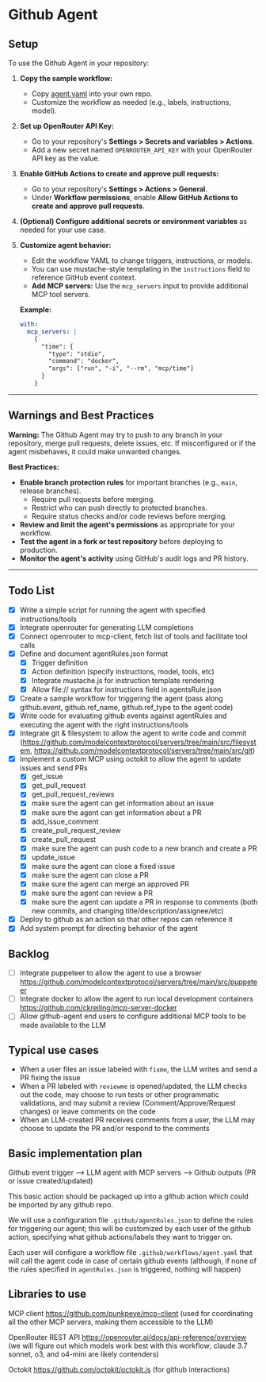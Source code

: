 # Github Agent

## Setup

To use the Github Agent in your repository:

1. **Copy the sample workflow:**
   - Copy [agent.yaml](.github/workflows/agent.yaml) into your own repo.
   - Customize the workflow as needed (e.g., labels, instructions, model).

2. **Set up OpenRouter API Key:**
   - Go to your repository's **Settings > Secrets and variables > Actions**.
   - Add a new secret named `OPENROUTER_API_KEY` with your OpenRouter API key as the value.

3. **Enable GitHub Actions to create and approve pull requests:**
   - Go to your repository's **Settings > Actions > General**.
   - Under **Workflow permissions**, enable **Allow GitHub Actions to create and approve pull requests**.

4. **(Optional) Configure additional secrets or environment variables** as needed for your use case.

5. **Customize agent behavior:**
   - Edit the workflow YAML to change triggers, instructions, or models.
   - You can use mustache-style templating in the `instructions` field to reference GitHub event context.
   - **Add MCP servers:** Use the `mcp_servers` input to provide additional MCP tool servers.

   **Example:**
   ```yaml
   with:
     mcp_servers: |
       {
         "time": {
           "type": "stdio",
           "command": "docker",
           "args": ["run", "-i", "--rm", "mcp/time"]
         }
       }
   ```

---

## Warnings and Best Practices

**Warning:** The Github Agent may try to push to any branch in your repository, merge pull requests, delete issues, etc. If misconfigured or if the agent misbehaves, it could make unwanted changes.

**Best Practices:**
- **Enable branch protection rules** for important branches (e.g., `main`, release branches).
  - Require pull requests before merging.
  - Restrict who can push directly to protected branches.
  - Require status checks and/or code reviews before merging.
- **Review and limit the agent's permissions** as appropriate for your workflow.
- **Test the agent in a fork or test repository** before deploying to production.
- **Monitor the agent's activity** using GitHub's audit logs and PR history.

---

## Todo List

- [x] Write a simple script for running the agent with specified instructions/tools
- [x] Integrate openrouter for generating LLM completions
- [x] Connect openrouter to mcp-client, fetch list of tools and facilitate tool calls
- [x] Define and document agentRules.json format
  - [x] Trigger definition
  - [x] Action definition (specify instructions, model, tools, etc)
  - [x] Integrate mustache.js for instruction template rendering
  - [x] Allow file:// syntax for instructions field in agentsRule.json
- [x] Create a sample workflow for triggering the agent (pass along github.event, github.ref_name, github.ref_type to the agent code)
- [x] Write code for evaluating github events against agentRules and executing the agent with the right instructions/tools
- [x] Integrate git & filesystem to allow the agent to write code and commit (https://github.com/modelcontextprotocol/servers/tree/main/src/filesystem, https://github.com/modelcontextprotocol/servers/tree/main/src/git)
- [x] Implement a custom MCP using octokit to allow the agent to update issues and send PRs
  - [x] get_issue
  - [x] get_pull_request
  - [x] get_pull_request_reviews
  - [x] make sure the agent can get information about an issue
  - [x] make sure the agent can get information about a PR
  - [x] add_issue_comment
  - [x] create_pull_request_review
  - [x] create_pull_request
  - [x] make sure the agent can push code to a new branch and create a PR
  - [x] update_issue
  - [x] make sure the agent can close a fixed issue
  - [x] make sure the agent can close a PR
  - [x] make sure the agent can merge an approved PR
  - [x] make sure the agent can review a PR
  - [x] make sure the agent can update a PR in response to comments (both new commits, and changing title/description/assignee/etc)
- [x] Deploy to github as an action so that other repos can reference it
- [x] Add system prompt for directing behavior of the agent

## Backlog

- [ ] Integrate puppeteer to allow the agent to use a browser https://github.com/modelcontextprotocol/servers/tree/main/src/puppeteer
- [ ] Integrate docker to allow the agent to run local development containers https://github.com/ckreiling/mcp-server-docker
- [ ] Allow github-agent end users to configure additional MCP tools to be made available to the LLM

## Typical use cases

- When a user files an issue labeled with `fixme`, the LLM writes and send a PR fixing the issue
- When a PR labeled with `reviewme` is opened/updated, the LLM checks out the code, may choose to run tests or other programmatic validations, and may submit a review (Comment/Approve/Request changes) or leave comments on the code
- When an LLM-created PR receives comments from a user, the LLM may choose to update the PR and/or respond to the comments

## Basic implementation plan

Github event trigger --> LLM agent with MCP servers --> Github outputs (PR or issue created/updated)

This basic action should be packaged up into a github action which could be imported by any github repo.

We will use a configuration file `.github/agentRules.json` to define the rules for triggering our agent; this will be customized by each user of the github action, specifying what github actions/labels they want to trigger on.

Each user will configure a workflow file `.github/workflows/agent.yaml` that will call the agent code in case of certain github events (although, if none of the rules specified in `agentRules.json` is triggered, nothing will happen)

## Libraries to use

MCP client https://github.com/punkpeye/mcp-client (used for coordinating all the other MCP servers, making them accessible to the LLM)

OpenRouter REST API https://openrouter.ai/docs/api-reference/overview (we will figure out which models work best with this workflow; claude 3.7 sonnet, o3, and o4-mini are likely contenders)

Octokit https://github.com/octokit/octokit.js (for github interactions)
